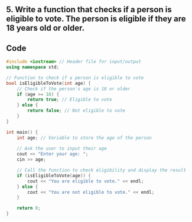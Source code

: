 ## 5. Write a function that checks if a person is eligible to vote. The person is eligible if they are 18 years old or older.


## **Code**

```cpp
#include <iostream> // Header file for input/output
using namespace std;

// Function to check if a person is eligible to vote
bool isEligibleToVote(int age) {
    // Check if the person's age is 18 or older
    if (age >= 18) {
        return true; // Eligible to vote
    } else {
        return false; // Not eligible to vote
    }
}

int main() {
    int age; // Variable to store the age of the person
    
    // Ask the user to input their age
    cout << "Enter your age: ";
    cin >> age;

    // Call the function to check eligibility and display the result
    if (isEligibleToVote(age)) {
        cout << "You are eligible to vote." << endl;
    } else {
        cout << "You are not eligible to vote." << endl;
    }

    return 0;
}
